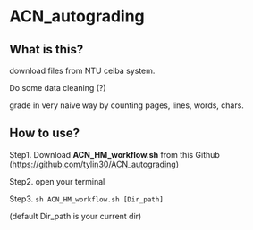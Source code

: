 # ACN_autograding

## What is this?

download files from NTU ceiba system.

Do some data cleaning (?)

grade in very naive way by counting pages, lines, words, chars.

## How to use?
Step1. Download <b>ACN_HM_workflow.sh</b> from this Github (https://github.com/tylin30/ACN_autograding)

Step2. open your terminal

Step3. `sh ACN_HM_workflow.sh [Dir_path]`

(default Dir_path is your current dir)


